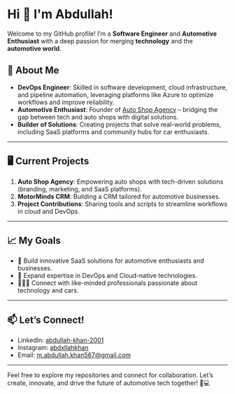 # Hi 👋 I'm Abdullah!

Welcome to my GitHub profile! I’m a **Software Engineer** and **Automotive Enthusiast** with a deep passion for merging **technology** and the **automotive world**.

## 🚗 About Me  
- **DevOps Engineer**: Skilled in software development, cloud infrastructure, and pipeline automation, leveraging platforms like Azure to optimize workflows and improve reliability.  
- **Automotive Enthusiast**: Founder of [Auto Shop Agency](https://autoshopagency.webflow.io) – bridging the gap between tech and auto shops with digital solutions.  
- **Builder of Solutions**: Creating projects that solve real-world problems, including SaaS platforms and community hubs for car enthusiasts.  

---

## 🖥️ Current Projects
1. **Auto Shop Agency**: Empowering auto shops with tech-driven solutions (branding, marketing, and SaaS platforms).  
2. **MotorMinds CRM**: Building a CRM tailored for automotive businesses.  
3. **Project Contributions**: Sharing tools and scripts to streamline workflows in cloud and DevOps.

---

## 📈 My Goals
- 🔨 Build innovative SaaS solutions for automotive enthusiasts and businesses.  
- 🚀 Expand expertise in DevOps and Cloud-native technologies.  
- 🧑‍🤝‍🧑 Connect with like-minded professionals passionate about technology and cars.  

---

## 📫 Let’s Connect!
- LinkedIn: [abdullah-khan-2001](https://www.linkedin.com/in/abdullah-khan-2001/)
- Instagram: [abdxllahkhan](https://www.instagram.com/abdxllahkhan)  
- Email: [m.abdullah.khan567@gmail.com](mailto:m.abdullah.khan567@gmail.com)

---

Feel free to explore my repositories and connect for collaboration. Let’s create, innovate, and drive the future of automotive tech together! 🚗💻
